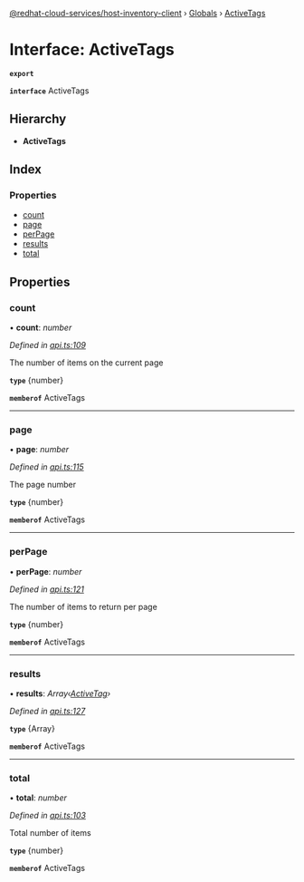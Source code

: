 [@redhat-cloud-services/host-inventory-client](../README.md) › [Globals](../globals.md) › [ActiveTags](activetags.md)

# Interface: ActiveTags

**`export`** 

**`interface`** ActiveTags

## Hierarchy

* **ActiveTags**

## Index

### Properties

* [count](activetags.md#count)
* [page](activetags.md#page)
* [perPage](activetags.md#perpage)
* [results](activetags.md#results)
* [total](activetags.md#total)

## Properties

###  count

• **count**: *number*

*Defined in [api.ts:109](https://github.com/RedHatInsights/javascript-clients/blob/master/packages/host-inventory/api.ts#L109)*

The number of items on the current page

**`type`** {number}

**`memberof`** ActiveTags

___

###  page

• **page**: *number*

*Defined in [api.ts:115](https://github.com/RedHatInsights/javascript-clients/blob/master/packages/host-inventory/api.ts#L115)*

The page number

**`type`** {number}

**`memberof`** ActiveTags

___

###  perPage

• **perPage**: *number*

*Defined in [api.ts:121](https://github.com/RedHatInsights/javascript-clients/blob/master/packages/host-inventory/api.ts#L121)*

The number of items to return per page

**`type`** {number}

**`memberof`** ActiveTags

___

###  results

• **results**: *Array‹[ActiveTag](activetag.md)›*

*Defined in [api.ts:127](https://github.com/RedHatInsights/javascript-clients/blob/master/packages/host-inventory/api.ts#L127)*

**`type`** {Array<ActiveTag>}

**`memberof`** ActiveTags

___

###  total

• **total**: *number*

*Defined in [api.ts:103](https://github.com/RedHatInsights/javascript-clients/blob/master/packages/host-inventory/api.ts#L103)*

Total number of items

**`type`** {number}

**`memberof`** ActiveTags
